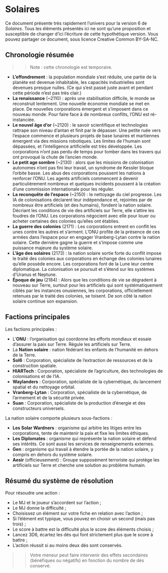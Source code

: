 # Solaires

Ce document présente très rapidement l’univers pour la version 6 de *Solaires*. Tous les éléments présentés ici ne sont qu’une proposition et susceptible de changer d’ici l’écriture de cette hypothétique version. Vous pouvez partager ce document, sous licence Creative Common BY-SA-NC.

## Chronologie résumée

>> Note : cette chronologie est temporaire.

* **L’effondrement** : la population mondiale s’est réduite, une partie de la planète est devenue inhabitable, les capacités industrielles sont devenues presque nulles. (Ce qui s’est passé juste avant et pendant cette période n’est pas très clair.)
* **La renaissance** (~2110) : après une stabilisation difficile, le monde se reconstruit lentement. Une nouvelle économie mondiale se met en place. De nouvelles corporations émergent et s’imposent dans ce nouveau monde. Pour faire face à de nombreux conflits, l’ONU est ré-instanciée.
* **Le nouvel âge d’or** (~2120) : le savoir scientifique et technologies rattrape son niveau d’antan et finit par le dépasser. Une petite ruée vers l’espace commence et plusieurs projets de base lunaires et martiennes émergent via des missions robotiques. Les limites de l’humain sont dépassées, et l’intelligence artificielle est très développée. Les corporations n’ont pas perdu de temps pour tomber dans les travers qui ont provoqué la chute de l’ancien monde.
* **Le petit age sombre** (~2130) : alors que les missions de colonisation autonomes n’ont pas fini leur travail, un syndrome de Kessler bloque l’orbite basse. Les abus des corporations poussent les nations à renforcer l’ONU. Les agents artificiels commencent à devenir particulièrement nombreux et quelques incidents poussent à la création d’une commission internationale pour les réguler.
* **La reconquête de l’espace** (~2150) : le nettoyage du ciel progresse. Les IA de colonisations déclarent leur indépendance et, rejointes par de nombreux être artificiels (et des humains), fondent la nation solaire. Décriant les conditions de vie des artificiels sur Terre, elle s’attire les foudres de l’ONU. Les corporations négocient avec elle pour louer ou acheter certaines des colonies qu’elles ont établies.
* **La guerre des colonies** (2171) : Les corporations entrent en conflit les unes contre les autres et s’arment. L’ONU profite de la présence de ces armées dans l’espace pour en engager Vranberg-Lytan contre la nation solaire. Cette dernière gagne la guerre et s’impose comme une puissance majeure du système solaire.
* **L’âge des solaires** (2173) : la nation solaire sortie forte du conflit impose le traité des colonies aux corporations en échange des colonies lunaires qu’elle possède encore. Les corporations font de la Lune leur centre diplomatique. La colonisation se poursuit et s’étend sur les systèmes d’Uranus et Neptune.
* **Époque de jeu** (2184) : Alors que les conditions de vie se dégradent à nouveau sur Terre, surtout pour les artificiels qui sont systématiquement ciblés par les instances onusiennes, les corporations, officiellement retenues par le traité des colonies, se toisent. De son côté la nation solaire continue son expansion.

## Factions principales

Les factions principales :
* L’**ONU** : l’organisation qui coordonne les efforts mondiaux et essaie d’assurer la paix sur Terre. Régule les artificiels sur Terre.
* La **Nation solaire** : nation fédérant les enfants de l’humanité en dehors de la Terre.
* **Sol6** : Corporation, spécialiste de l’extraction de ressources et de la construction spatiale.
* **HIARTech** : Corporation, spécialiste de l’agriculture, des technologies de colonisations et de l’IA.
* **Waylanders** : Corporation, spécialiste de la cybernétique, du lancement spatial et du nettoyage orbital.
* **Vranberg-Lytan** : Corporation, spécialiste de la cybernétique, de l’armement et de la sécurité privée.
* **Suan** : Corporation, spécialiste de la production d’énergie et des constructeurs universels.

La nation solaire comporte plusieurs sous-factions :
* **Les Solar Wardners** : organisme qui arbitre les litiges entre les corporations, tente de maintenir la paix et fixe les limites éthiques.
* **Les Diplomates** : organisme qui représente la nation solaire et défend ses intérêts. Ce sont aussi les services de renseignements externes.
* **Gen** : organisme qui travail à étendre la portée de la nation solaire, y compris en dehors du système solaire.
* **Aesir** (officieusement) : Groupe supposément terroriste qui protège les artificiels sur Terre et cherche une solution au problème humain.

## Résumé du système de résolution

Pour résoudre une action :
* Le MJ et le joueur s’accordent sur l’action ;
* Le MJ donne la difficulté ;
* Choisissez un élément sur votre fiche en relation avec l’action ;
* Si l’élément est typique, vous pouvez en choisir un second (mais pas trois) ;
* Le score à battre est la difficulté plus le score des éléments choisis ;
* Lancez 3D6, écartez les dés qui font strictement plus que le score à battre ;
* L’action réussit si au moins deux dés sont conservés.

>> Votre meneur peut faire intervenir des effets secondaires (bénéfiques ou négatifs) en fonction du nombre de dés conservé.